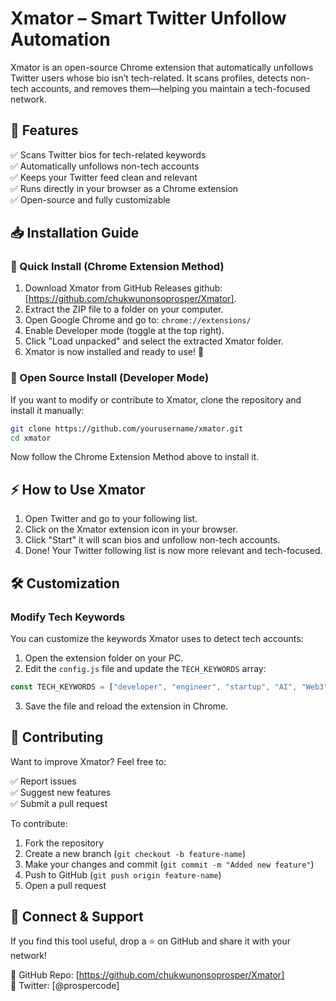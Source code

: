 # Xmator – Smart Twitter Unfollow Automation

Xmator is an open-source Chrome extension that automatically unfollows Twitter users whose bio isn’t tech-related. It scans profiles, detects non-tech accounts, and removes them—helping you maintain a tech-focused network.

## 🚀 Features

✅ Scans Twitter bios for tech-related keywords  
✅ Automatically unfollows non-tech accounts  
✅ Keeps your Twitter feed clean and relevant  
✅ Runs directly in your browser as a Chrome extension  
✅ Open-source and fully customizable  

## 📥 Installation Guide

### 🔹 Quick Install (Chrome Extension Method)

1. Download Xmator from GitHub Releases github: [https://github.com/chukwunonsoprosper/Xmator].
2. Extract the ZIP file to a folder on your computer.
3. Open Google Chrome and go to: `chrome://extensions/`
4. Enable Developer mode (toggle at the top right).
5. Click "Load unpacked" and select the extracted Xmator folder.
6. Xmator is now installed and ready to use! 🎉

### 🔹 Open Source Install (Developer Mode)

If you want to modify or contribute to Xmator, clone the repository and install it manually:

```bash
git clone https://github.com/yourusername/xmator.git
cd xmator
```

Now follow the Chrome Extension Method above to install it.

## ⚡ How to Use Xmator

1. Open Twitter and go to your following list.
2. Click on the Xmator extension icon in your browser.
3. Click "Start" it will scan bios and unfollow non-tech accounts.
4. Done! Your Twitter following list is now more relevant and tech-focused.

## 🛠 Customization

### Modify Tech Keywords

You can customize the keywords Xmator uses to detect tech accounts:

1. Open the extension folder on your PC.
2. Edit the `config.js` file and update the `TECH_KEYWORDS` array:

```javascript
const TECH_KEYWORDS = ["developer", "engineer", "startup", "AI", "Web3", "cybersecurity"];
```

3. Save the file and reload the extension in Chrome.

## 🤝 Contributing

Want to improve Xmator? Feel free to:

✅ Report issues  
✅ Suggest new features  
✅ Submit a pull request  

To contribute:

1. Fork the repository
2. Create a new branch (`git checkout -b feature-name`)
3. Make your changes and commit (`git commit -m "Added new feature"`)
4. Push to GitHub (`git push origin feature-name`)
5. Open a pull request

## 📢 Connect & Support

If you find this tool useful, drop a ⭐ on GitHub and share it with your network!

🔗 GitHub Repo: [https://github.com/chukwunonsoprosper/Xmator]  
🔗 Twitter: [@prospercode]